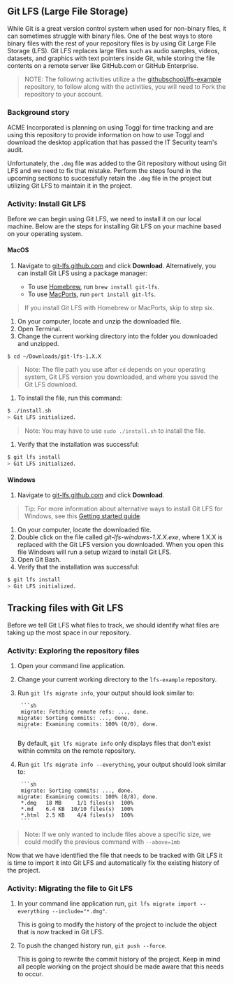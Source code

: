 ## Git LFS (Large File Storage)

While Git is a great version control system when used for non-binary files, it can sometimes struggle with binary files. One of the best ways to store binary files with the rest of your repository files is by using Git Large File Storage (LFS). Git LFS replaces large files such as audio samples, videos, datasets, and graphics with text pointers inside Git, while storing the file contents on a remote server like GitHub.com or GitHub Enterprise. 

> NOTE: The following activities utilize a the [githubschool/lfs-example](https://github.com/githubschool/lfs-example) repository, to follow along with the activities, you will need to Fork the repository to your account.

### Background story

ACME Incorporated is planning on using Toggl for time tracking and are using this repository to provide information on how to use Toggl and download the desktop application that has passed the IT Security team's audit.

Unfortunately, the `.dmg` file was added to the Git repository without using Git LFS and we need to fix that mistake. Perform the steps found in the upcoming sections to successfully retain the `.dmg` file in the project but utilizing Git LFS to maintain it in the project.

### Activity: Install Git LFS

Before we can begin using Git LFS, we need to install it on our local machine. Below are the steps for installing Git LFS on your machine based on your operating system. 

#### MacOS

1. Navigate to [git-lfs.github.com](https://git-lfs.github.com/) and click **Download**. Alternatively, you can install Git LFS using a package manager:

    - To use [Homebrew](Homebrew), run `brew install git-lfs`.
    - To use [MacPorts](https://www.macports.org/), run `port install git-lfs`.

> If you install Git LFS with Homebrew or MacPorts, skip to step six.

1. On your computer, locate and unzip the downloaded file.
1. Open Terminal.
1. Change the current working directory into the folder you downloaded and unzipped.

```sh
$ cd ~/Downloads/git-lfs-1.X.X
```

> Note: The file path you use after `cd` depends on your operating system, Git LFS version you downloaded, and where you saved the Git LFS download.

1. To install the file, run this command:

```sh
$ ./install.sh
> Git LFS initialized.
```

> Note: You may have to use `sudo ./install.sh` to install the file.

1. Verify that the installation was successful:

```sh
$ git lfs install
> Git LFS initialized.
```

#### Windows 

1. Navigate to [git-lfs.github.com](https://git-lfs.github.com/) and click **Download**.

> Tip: For more information about alternative ways to install Git LFS for Windows, see this [Getting started guide](https://github.com/github/git-lfs#getting-started).

1. On your computer, locate the downloaded file.
1. Double click on the file called _git-lfs-windows-1.X.X.exe_, where 1.X.X is replaced with the Git LFS version you downloaded. When you open this file Windows will run a setup wizard to install Git LFS.
1. Open Git Bash.
1. Verify that the installation was successful:

```sh
$ git lfs install
> Git LFS initialized.
```

## Tracking files with Git LFS

Before we tell Git LFS what files to track, we should identify what files are taking up the most space in our repository.

### Activity: Exploring the repository files

1. Open your command line application.
1. Change your current working directory to the `lfs-example` repository.
1. Run `git lfs migrate info`, your output should look similar to:

        ```sh
        migrate: Fetching remote refs: ..., done.                               migrate: Sorting commits: ..., done.                               migrate: Examining commits: 100% (0/0), done. 
        ```

    By default, `git lfs migrate info` only displays files that don't exist within commits on the remote repository.
1. Run `git lfs migrate info --everything`, your output should look similar to:

        ```sh
        migrate: Sorting commits: ..., done.                               migrate: Examining commits: 100% (8/8), done.    
        *.dmg 	18 MB 	  1/1 files(s)	100%
        *.md  	6.4 KB	10/10 files(s)	100%
        *.html	2.5 KB	  4/4 files(s)	100%
        ```

> Note: If we only wanted to include files above a specific size, we could modify the previous command with `--above=1mb`

Now that we have identified the file that needs to be tracked with Git LFS it is time to import it into Git LFS and automatically fix the existing history of the project. 

### Activity: Migrating the file to Git LFS

1. In your command line application run, `git lfs migrate import --everything --include="*.dmg"`.

    This is going to modify the history of the project to include the object that is now tracked in Git LFS.

1. To push the changed history run, `git push --force`.

    This is going to rewrite the commit history of the project. Keep in mind all people working on the project should be made aware that this needs to occur.

